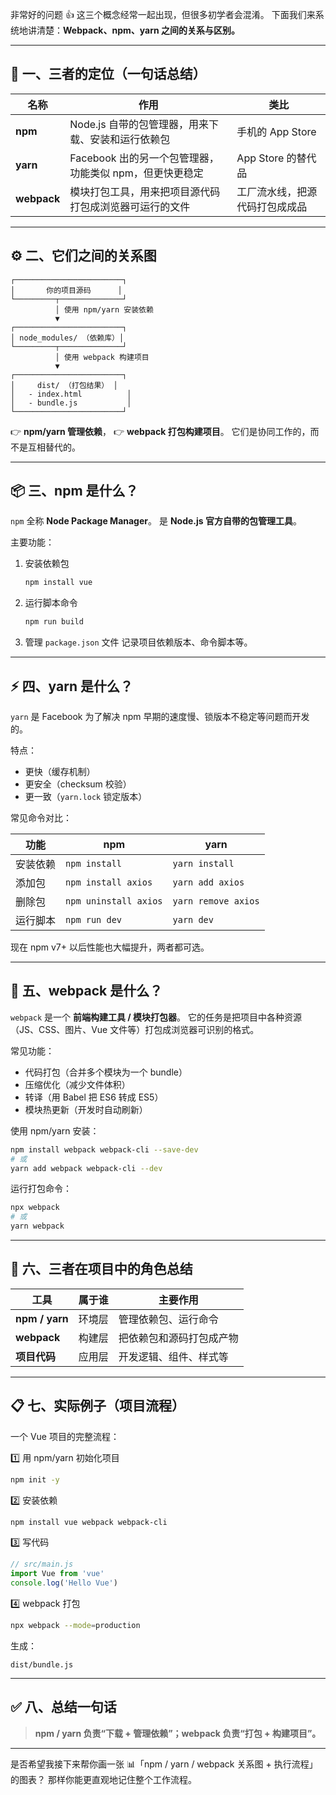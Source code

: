 非常好的问题 👍
这三个概念经常一起出现，但很多初学者会混淆。
下面我们来系统地讲清楚：**Webpack、npm、yarn 之间的关系与区别。**

---

## 🧩 一、三者的定位（一句话总结）

| 名称          | 作用                                 | 类比              |
| ----------- | ---------------------------------- | --------------- |
| **npm**     | Node.js 自带的包管理器，用来下载、安装和运行依赖包      | 手机的 App Store   |
| **yarn**    | Facebook 出的另一个包管理器，功能类似 npm，但更快更稳定 | App Store 的替代品  |
| **webpack** | 模块打包工具，用来把项目源代码打包成浏览器可运行的文件        | 工厂流水线，把源代码打包成成品 |

---

## ⚙️ 二、它们之间的关系图

```
┌────────────────────────┐
│       你的项目源码      │
└─────────┬──────────────┘
          │ 使用 npm/yarn 安装依赖
          ▼
┌────────────────────────┐
│ node_modules/ （依赖库）│
└─────────┬──────────────┘
          │ 使用 webpack 构建项目
          ▼
┌────────────────────────┐
│     dist/ （打包结果） │
│   - index.html          │
│   - bundle.js           │
└────────────────────────┘
```

👉 **npm/yarn 管理依赖**，
👉 **webpack 打包构建项目**。
它们是协同工作的，而不是互相替代的。

---

## 📦 三、npm 是什么？

`npm` 全称 **Node Package Manager**。
是 **Node.js 官方自带的包管理工具**。

主要功能：

1. 安装依赖包

   ```bash
   npm install vue
   ```
2. 运行脚本命令

   ```bash
   npm run build
   ```
3. 管理 `package.json` 文件
   记录项目依赖版本、命令脚本等。

---

## ⚡ 四、yarn 是什么？

`yarn` 是 Facebook 为了解决 npm 早期的速度慢、锁版本不稳定等问题而开发的。

特点：

* 更快（缓存机制）
* 更安全（checksum 校验）
* 更一致（`yarn.lock` 锁定版本）

常见命令对比：

| 功能   | npm                   | yarn                |
| ---- | --------------------- | ------------------- |
| 安装依赖 | `npm install`         | `yarn install`      |
| 添加包  | `npm install axios`   | `yarn add axios`    |
| 删除包  | `npm uninstall axios` | `yarn remove axios` |
| 运行脚本 | `npm run dev`         | `yarn dev`          |

现在 npm v7+ 以后性能也大幅提升，两者都可选。

---

## 🧱 五、webpack 是什么？

`webpack` 是一个 **前端构建工具 / 模块打包器**。
它的任务是把项目中各种资源（JS、CSS、图片、Vue 文件等）打包成浏览器可识别的格式。

常见功能：

* 代码打包（合并多个模块为一个 bundle）
* 压缩优化（减少文件体积）
* 转译（用 Babel 把 ES6 转成 ES5）
* 模块热更新（开发时自动刷新）

使用 npm/yarn 安装：

```bash
npm install webpack webpack-cli --save-dev
# 或
yarn add webpack webpack-cli --dev
```

运行打包命令：

```bash
npx webpack
# 或
yarn webpack
```

---

## 🧠 六、三者在项目中的角色总结

| 工具             | 属于谁 | 主要作用         |
| -------------- | --- | ------------ |
| **npm / yarn** | 环境层 | 管理依赖包、运行命令   |
| **webpack**    | 构建层 | 把依赖包和源码打包成产物 |
| **项目代码**       | 应用层 | 开发逻辑、组件、样式等  |

---

## 📋 七、实际例子（项目流程）

一个 Vue 项目的完整流程：

1️⃣ 用 npm/yarn 初始化项目

```bash
npm init -y
```

2️⃣ 安装依赖

```bash
npm install vue webpack webpack-cli
```

3️⃣ 写代码

```js
// src/main.js
import Vue from 'vue'
console.log('Hello Vue')
```

4️⃣ webpack 打包

```bash
npx webpack --mode=production
```

生成：

```
dist/bundle.js
```

---

## ✅ 八、总结一句话

> **npm / yarn 负责“下载 + 管理依赖”；webpack 负责“打包 + 构建项目”。**

---

是否希望我接下来帮你画一张
📊「npm / yarn / webpack 关系图 + 执行流程」的图表？
那样你能更直观地记住整个工作流程。
